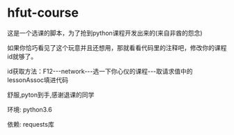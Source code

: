 # hfut-course



这是一个选课的脚本，为了抢到python课程开发出来的(来自非酋的怨念)



如果你恰巧看见了这个玩意并且还想用，那就看看代码里的注释吧，修改你的课程id就够了。



id获取方法：F12---network---选一下你心仪的课程---取请求值中的lessonAssoc填进代码



舒服,pyton到手,感谢退课的同学


环境:  python3.6

依赖: requests库
